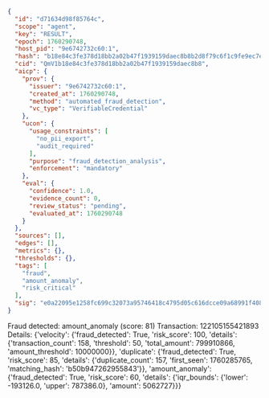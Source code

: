 ```json
{
  "id": "d71634d98f85764c",
  "scope": "agent",
  "key": "RESULT",
  "epoch": 1760290748,
  "host_pid": "9e6742732c60:1",
  "hash": "b18e84c3fe378d18bb2a02b47f1939159daec8b8b2d8f79c6f1c9fe9ec7ea547",
  "cid": "QmV1b18e84c3fe378d18bb2a02b47f1939159daec8b8",
  "aicp": {
    "prov": {
      "issuer": "9e6742732c60:1",
      "created_at": 1760290748,
      "method": "automated_fraud_detection",
      "vc_type": "VerifiableCredential"
    },
    "ucon": {
      "usage_constraints": [
        "no_pii_export",
        "audit_required"
      ],
      "purpose": "fraud_detection_analysis",
      "enforcement": "mandatory"
    },
    "eval": {
      "confidence": 1.0,
      "evidence_count": 0,
      "review_status": "pending",
      "evaluated_at": 1760290748
    }
  },
  "sources": [],
  "edges": [],
  "metrics": {},
  "thresholds": {},
  "tags": [
    "fraud",
    "amount_anomaly",
    "risk_critical"
  ],
  "sig": "e0a22095e1258fc699c32073a95746418c4795d05c616dcce09a68991f408d3f"
}
```

Fraud detected: amount_anomaly (score: 81)
Transaction: 122105155421893
Details: {'velocity': {'fraud_detected': True, 'risk_score': 100, 'details': {'transaction_count': 158, 'threshold': 50, 'total_amount': 799910866, 'amount_threshold': 10000000}}, 'duplicate': {'fraud_detected': True, 'risk_score': 85, 'details': {'duplicate_count': 157, 'first_seen': 1760285765, 'matching_hash': 'b50b947262955843'}}, 'amount_anomaly': {'fraud_detected': True, 'risk_score': 60, 'details': {'iqr_bounds': {'lower': -193126.0, 'upper': 787386.0}, 'amount': 5062727}}}
